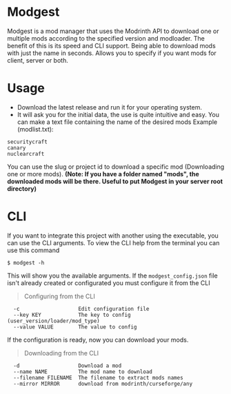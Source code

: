 # Modgest
Modgest is a mod manager that uses the Modrinth API to download one or multiple mods according to the specified version and modloader. The benefit of this is its speed and CLI support. Being able to download mods with just the name in seconds. Allows you to specify if you want mods for client, server or both.

# Usage
- Download the latest release and run it for your operating system.
- It will ask you for the initial data, the use is quite intuitive and easy. 
You can make a text file containing the name of the desired mods
Example (modlist.txt): 
```
securitycraft
canary
nuclearcraft
```
You can use the slug or project id to download a specific mod (Downloading one or more mods).
**(Note: If you have a folder named "mods", the downloaded mods will be there. Useful to put Modgest in your server root directory)**

# CLI
If you want to integrate this project with another using the executable, you can use the CLI arguments.
To view the CLI help from the terminal you can use this command
```
$ modgest -h
```
This will show you the available arguments.
If the `modgest_config.json` file isn't already created or configurated you must configure it from the CLI
> Configuring from the CLI
```
  -c                   Edit configuration file
  --key KEY            The key to config (user_version/loader/mod_type)
  --value VALUE        The value to config
```
If the configuration is ready, now you can download your mods.
> Downloading from the CLI
```
  -d                   Download a mod
  --name NAME          The mod name to download
  --filename FILENAME  The filename to extract mods names
  --mirror MIRROR      download from modrinth/curseforge/any
```

